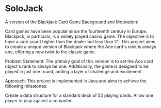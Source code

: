 # SoloJack
A version of the Blackjack Card Game
Background and Motivation:

Card games have been popular since the fourteenth century in Europe. Blackjack, in particular, is a widely played casino game. The objective is to have a card count higher than the dealer but less than 21. This project aims to create a unique version of Blackjack where the Ace card's rank is always one, offering a new twist to the classic game.

Problem Statement:
The primary goal of this version is to set the Ace card object's rank to always be one. Additionally, the game is designed to be played in just one round, adding a layer of challenge and excitement.

Approach:
This project is implemented in Java and aims to achieve the following milestones:

Create a data structure for a standard deck of 52 playing cards.
Allow one player to play against a computer.

